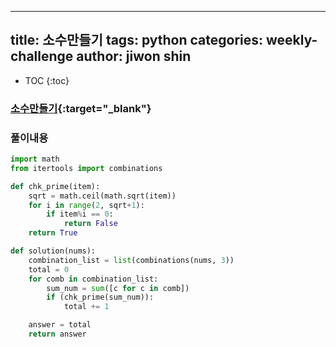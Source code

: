  ---
title: 소수만들기
tags: python
categories: weekly-challenge
author: jiwon shin
---

* TOC
{:toc}

### [소수만들기](https://programmers.co.kr/learn/courses/30/lessons/12977){:target="_blank"}


### 풀이내용

``` python
import math
from itertools import combinations

def chk_prime(item):
    sqrt = math.ceil(math.sqrt(item))
    for i in range(2, sqrt+1):
        if item%i == 0:
            return False
    return True

def solution(nums):
    combination_list = list(combinations(nums, 3))
    total = 0
    for comb in combination_list:
        sum_num = sum([c for c in comb])
        if (chk_prime(sum_num)):
            total += 1

    answer = total
    return answer
```